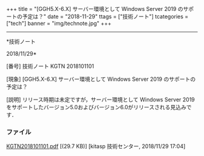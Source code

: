 ﻿+++
title = "[GGH5.X-6.X] サーバー環境として Windows Server 2019 のサポートの予定は？"
date = "2018-11-29"
ttags = ["技術ノート"]
tcategories = ["tech"]
banner = "img/technote.jpg"
+++

-----------------------------------------------------------------------------------------------------------------------------

*技術ノート

2018/11/29*


[番号]
技術ノート KGTN 2018101101

[現象]
[GGH5.X-6.X] サーバー環境として Windows Server 2019
のサポートの予定は？

[説明]
リリース時期は未定ですが，サーバー環境として Windows Server 2019
をサポートしたバージョン5.0およびバージョン6.0がリリースされる見込みです．


### ファイル

 
 


[KGTN2018101101.pdf](http://techreport.kitasp.net/attachments/download/4198/KGTN2018101101.pdf)
 [(29.7 KB)] [kitasp 技術センター, 2018/11/29
17:04]


 


 

